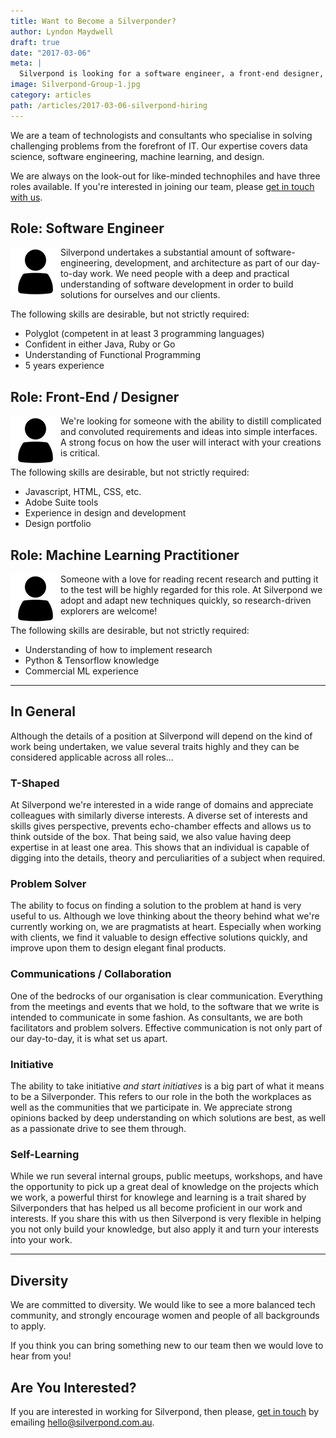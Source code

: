 ```yaml
---
title: Want to Become a Silverponder?
author: Lyndon Maydwell
draft: true
date: "2017-03-06"
meta: |
  Silverpond is looking for a software engineer, a front-end designer, and a machine learning practicioner.
image: Silverpond-Group-1.jpg
category: articles
path: /articles/2017-03-06-silverpond-hiring
---
```

We are a team of technologists and consultants who specialise in solving challenging problems from the forefront of IT. Our expertise covers data science, software engineering, machine learning, and design.

We are always on the look-out for like-minded technophiles and have three roles available. If you're interested in joining our team, please [get in touch with us](mailto:hello@silverpond.com.au).

<!--more-->

## Role: Software Engineer
<img style="float: left;" src="./New_Team_Member.png">
Silverpond undertakes a substantial amount of software-engineering, development,
and architecture as part of our day-to-day work. We need people with a deep
and practical understanding of software development in order to build solutions
for ourselves and our clients.

The following skills are desirable, but not strictly required:

* Polyglot (competent in at least 3 programming languages)
* Confident in either Java, Ruby or Go
* Understanding of Functional Programming
* 5 years experience

## Role: Front-End / Designer
<img style="float: left;" src="./New_Team_Member.png">
We're looking for someone with the ability to distill complicated and
convoluted requirements and ideas into simple interfaces. A strong focus
on how the user will interact with your creations is critical.

The following skills are desirable, but not strictly required:

* Javascript, HTML, CSS, etc.
* Adobe Suite tools
* Experience in design and development
* Design portfolio

## Role: Machine Learning Practitioner
<img style="float: left;" src="./New_Team_Member.png">
Someone with a love for reading recent research and putting it to the test
will be highly regarded for this role. At Silverpond we adopt and adapt new techniques 
quickly, so research-driven explorers are welcome!

The following skills are desirable, but not strictly required:

* Understanding of how to implement research
* Python &amp; Tensorflow knowledge
* Commercial ML experience

<hr />

## In General

Although the details of a position at Silverpond will depend
on the kind of work being undertaken, we value several traits
highly and they can be considered applicable across all roles...


### T-Shaped

At Silverpond we're interested in a wide range of domains and appreciate
colleagues with similarly diverse interests. A diverse set of interests and skills gives perspective, prevents echo-chamber effects and allows us to think outside of the box.
That being said, we also value having deep expertise in at least
one area. This shows that an individual is capable of digging into the details, theory and perculiarities of a subject when required.

### Problem Solver

The ability to focus on finding a solution to the problem
at hand is very useful to us. Although we love thinking about the
theory behind what we're currently working on, we are pragmatists at 
heart. Especially when working with clients, we find it valuable to design
effective solutions quickly, and improve upon them to design elegant final products.

### Communications / Collaboration

One of the bedrocks of our organisation is clear communication.
Everything from the meetings and events that we hold, to the software
that we write is intended to communicate in some fashion. As consultants, 
we are both facilitators and problem solvers. Effective communication 
is not only part of our day-to-day, it is what set us apart.   

### Initiative

The ability to take initiative _and start initiatives_ is a big part
of what it means to be a Silverponder. This refers to our role in the
both the workplaces as well as the communities that we participate in.
We appreciate strong opinions backed by deep understanding on which 
solutions are best, as well as a passionate drive to see them through. 

### Self-Learning

While we run several internal groups, public meetups, workshops, and
have the opportunity to pick up a great deal of knowledge on the projects
which we work, a powerful thirst for knowlege and learning is a trait
shared by Silverponders that has helped us all become proficient
in our work and interests. If you share this with us then Silverpond
is very flexible in helping you not only build your knowledge, but also
apply it and turn your interests into your work.


<hr />

## Diversity

We are committed to diversity. We would like to see a more
balanced tech community, and strongly encourage women and people of
all backgrounds to apply. 

If you think you can bring something new to our team then we would love to
hear from you!

## Are You Interested?

If you are interested in working for Silverpond, then
please, [get in touch](mailto:hello@silverpond.com.au) by emailing hello@silverpond.com.au.
